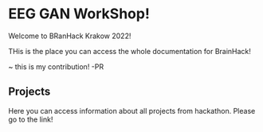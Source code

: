 # EEG GAN WorkShop!

Welcome to BRanHack Krakow 2022!

THis is the place you can access the whole documentation for BrainHack!

~ this is my contribution! -PR

## Projects

Here you can access information about all projects from hackathon. Please go to the link!


